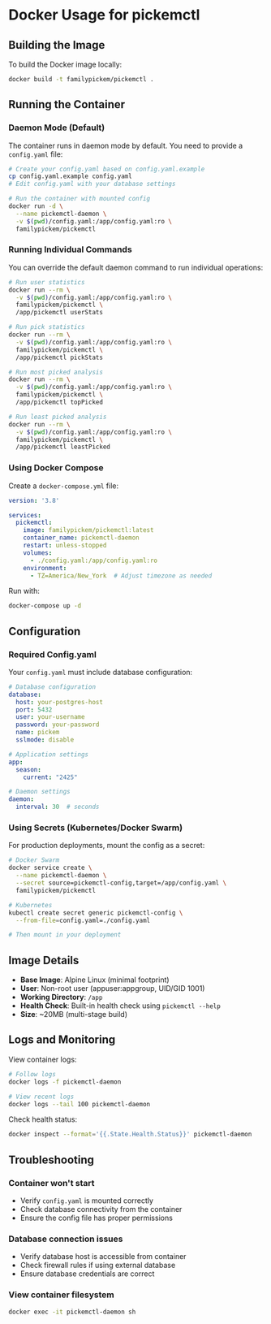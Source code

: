 # Docker Usage for pickemctl

## Building the Image

To build the Docker image locally:

```bash
docker build -t familypickem/pickemctl .
```

## Running the Container

### Daemon Mode (Default)

The container runs in daemon mode by default. You need to provide a `config.yaml` file:

```bash
# Create your config.yaml based on config.yaml.example
cp config.yaml.example config.yaml
# Edit config.yaml with your database settings

# Run the container with mounted config
docker run -d \
  --name pickemctl-daemon \
  -v $(pwd)/config.yaml:/app/config.yaml:ro \
  familypickem/pickemctl
```

### Running Individual Commands

You can override the default daemon command to run individual operations:

```bash
# Run user statistics
docker run --rm \
  -v $(pwd)/config.yaml:/app/config.yaml:ro \
  familypickem/pickemctl \
  /app/pickemctl userStats

# Run pick statistics
docker run --rm \
  -v $(pwd)/config.yaml:/app/config.yaml:ro \
  familypickem/pickemctl \
  /app/pickemctl pickStats

# Run most picked analysis
docker run --rm \
  -v $(pwd)/config.yaml:/app/config.yaml:ro \
  familypickem/pickemctl \
  /app/pickemctl topPicked

# Run least picked analysis
docker run --rm \
  -v $(pwd)/config.yaml:/app/config.yaml:ro \
  familypickem/pickemctl \
  /app/pickemctl leastPicked
```

### Using Docker Compose

Create a `docker-compose.yml` file:

```yaml
version: '3.8'

services:
  pickemctl:
    image: familypickem/pickemctl:latest
    container_name: pickemctl-daemon
    restart: unless-stopped
    volumes:
      - ./config.yaml:/app/config.yaml:ro
    environment:
      - TZ=America/New_York  # Adjust timezone as needed
```

Run with:
```bash
docker-compose up -d
```

## Configuration

### Required Config.yaml

Your `config.yaml` must include database configuration:

```yaml
# Database configuration
database:
  host: your-postgres-host
  port: 5432
  user: your-username
  password: your-password
  name: pickem
  sslmode: disable

# Application settings
app:
  season:
    current: "2425"

# Daemon settings
daemon:
  interval: 30  # seconds
```

### Using Secrets (Kubernetes/Docker Swarm)

For production deployments, mount the config as a secret:

```bash
# Docker Swarm
docker service create \
  --name pickemctl-daemon \
  --secret source=pickemctl-config,target=/app/config.yaml \
  familypickem/pickemctl

# Kubernetes
kubectl create secret generic pickemctl-config \
  --from-file=config.yaml=./config.yaml

# Then mount in your deployment
```

## Image Details

- **Base Image**: Alpine Linux (minimal footprint)
- **User**: Non-root user (appuser:appgroup, UID/GID 1001)
- **Working Directory**: `/app`
- **Health Check**: Built-in health check using `pickemctl --help`
- **Size**: ~20MB (multi-stage build)

## Logs and Monitoring

View container logs:
```bash
# Follow logs
docker logs -f pickemctl-daemon

# View recent logs
docker logs --tail 100 pickemctl-daemon
```

Check health status:
```bash
docker inspect --format='{{.State.Health.Status}}' pickemctl-daemon
```

## Troubleshooting

### Container won't start
- Verify `config.yaml` is mounted correctly
- Check database connectivity from the container
- Ensure the config file has proper permissions

### Database connection issues
- Verify database host is accessible from container
- Check firewall rules if using external database
- Ensure database credentials are correct

### View container filesystem
```bash
docker exec -it pickemctl-daemon sh
``` 